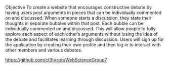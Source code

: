Objective
To create a website that encourages constructive debate by having users post arguments in pieces that can be individually commented on and discussed. When someone starts a discussion, they state their thoughts in separate bubbles within that post. Each bubble can be individually commented on and discussed. This will allow people to fully explore each aspect of each other’s arguments without losing the idea of the debate and facilitates learning through discussion. Users will sign up for the application by creating their own profile and then log in to interact with other members and various debates. 

https://github.com/ct3tyson/WebScienceGroup7
